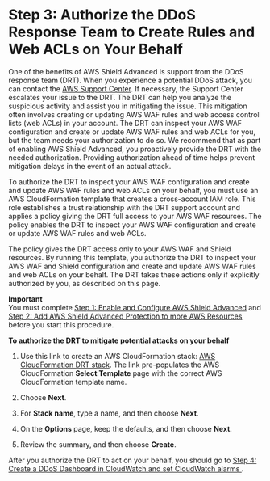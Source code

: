# Step 3: Authorize the DDoS Response Team to Create Rules and Web ACLs on Your Behalf<a name="authorize-DRT"></a>

One of the benefits of AWS Shield Advanced is support from the DDoS response team \(DRT\)\. When you experience a potential DDoS attack, you can contact the [AWS Support Center](https://console.aws.amazon.com/support/home#/)\. If necessary, the Support Center escalates your issue to the DRT\. The DRT can help you analyze the suspicious activity and assist you in mitigating the issue\. This mitigation often involves creating or updating AWS WAF rules and web access control lists \(web ACLs\) in your account\. The DRT can inspect your AWS WAF configuration and create or update AWS WAF rules and web ACLs for you, but the team needs your authorization to do so\. We recommend that as part of enabling AWS Shield Advanced, you proactively provide the DRT with the needed authorization\. Providing authorization ahead of time helps prevent mitigation delays in the event of an actual attack\. 

To authorize the DRT to inspect your AWS WAF configuration and create and update AWS WAF rules and web ACLs on your behalf, you must use an AWS CloudFormation template that creates a cross\-account IAM role\. This role establishes a trust relationship with the DRT support account and applies a policy giving the DRT full access to your AWS WAF resources\. The policy enables the DRT to inspect your AWS WAF configuration and create or update AWS WAF rules and web ACLs\. 

The policy gives the DRT access only to your AWS WAF and Shield resources\. By running this template, you authorize the DRT to inspect your AWS WAF and Shield configuration and create and update AWS WAF rules and web ACLs on your behalf\. The DRT takes these actions only if explicitly authorized by you, as described on this page\. 

**Important**  
You must complete [Step 1: Enable and Configure AWS Shield Advanced](enable-ddos-prem.md) and [Step 2: Add AWS Shield Advanced Protection to more AWS Resources](configure-new-protection.md) before you start this procedure\.<a name="authorize-DRT-procedure"></a>

**To authorize the DRT to mitigate potential attacks on your behalf**

1. Use this link to create an AWS CloudFormation stack: [AWS CloudFormation DRT stack](https://console.aws.amazon.com/cloudformation/home?region=us-east-1#cstack=sn%7eRateBasedBL%7cturl%7ehttps:%2f%2fs3.amazonaws.com/aws-shield-drt-support/drt_support_iam_role.json)\. The link pre\-populates the AWS CloudFormation **Select Template** page with the correct AWS CloudFormation template name\.

1. Choose **Next**\. 

1. For **Stack name**, type a name, and then choose **Next**\. 

1. On the **Options** page, keep the defaults, and then choose **Next**\.

1. Review the summary, and then choose **Create**\.

After you authorize the DRT to act on your behalf, you should go to [Step 4: Create a DDoS Dashboard in CloudWatch and set CloudWatch alarms ](deploy-waf-dashboard.md)\.